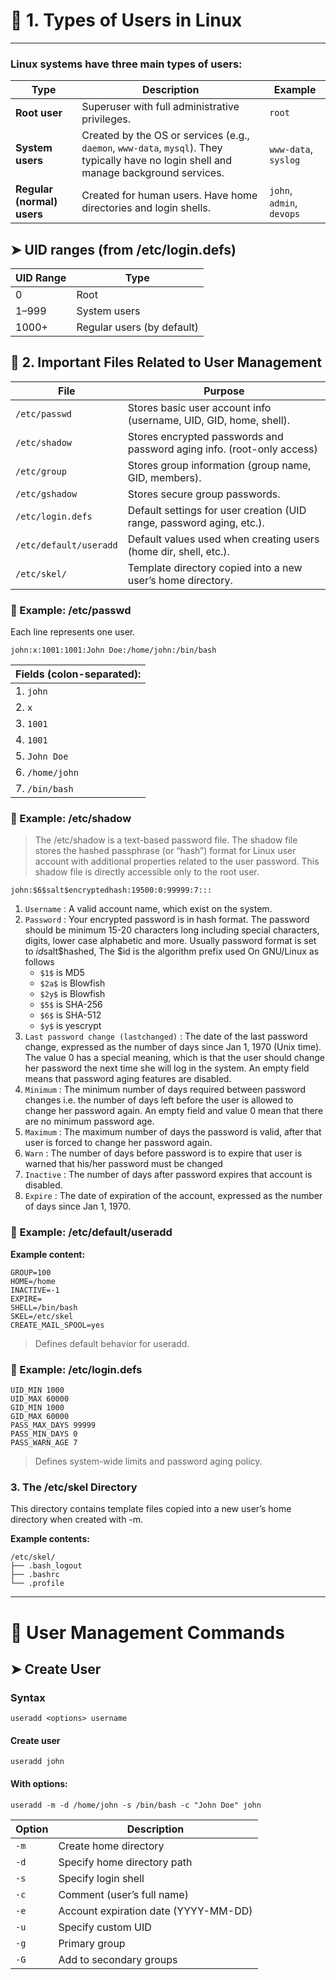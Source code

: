 # 🧠 1. Types of Users in Linux
---
### Linux systems have three main types of users:

| Type                       | Description                                                                                                                             | Example                   |
| -------------------------- | --------------------------------------------------------------------------------------------------------------------------------------- | ------------------------- |
| **Root user**              | Superuser with full administrative privileges.                                                                                          | `root`                    |
| **System users**           | Created by the OS or services (e.g., `daemon`, `www-data`, `mysql`). They typically have no login shell and manage background services. | `www-data`, `syslog`      |
| **Regular (normal) users** | Created for human users. Have home directories and login shells.                                                                        | `john`, `admin`, `devops` |


## ➤ UID ranges (from /etc/login.defs)

| UID Range | Type                       |
| --------- | -------------------------- |
| 0         | Root                       |
| 1–999     | System users               |
| 1000+     | Regular users (by default) |


## 📁 2. Important Files Related to User Management

| File                   | Purpose                                                                |
| ---------------------- | ---------------------------------------------------------------------- |
| `/etc/passwd`          | Stores basic user account info (username, UID, GID, home, shell).      |
| `/etc/shadow`          | Stores encrypted passwords and password aging info. (root-only access) |
| `/etc/group`           | Stores group information (group name, GID, members).                   |
| `/etc/gshadow`         | Stores secure group passwords.                                         |
| `/etc/login.defs`      | Default settings for user creation (UID range, password aging, etc.).  |
| `/etc/default/useradd` | Default values used when creating users (home dir, shell, etc.).       |
| `/etc/skel/`           | Template directory copied into a new user’s home directory.            |


### 🧩 Example: /etc/passwd

Each line represents one user.
```
john:x:1001:1001:John Doe:/home/john:/bin/bash
```
| **Fields (colon-separated):**												          	              |				
| ----------------------------------------------------------------------------- |
| 1. `john`		 		  | username												                          |
| 2. `x`		 		    | password placeholder (actual password in /etc/shadow)     |
| 3. `1001` 	 		  | UID													                              |
| 4. `1001`		 		  | primary GID											                          |
| 5. `John Doe`	 		| comment (GECOS field)									                    |
| 6. `/home/john` 	| home directory										                        |
| 7. `/bin/bash` 		| login shell											                          |

### 🧩 Example: /etc/shadow
> The /etc/shadow is a text-based password file. The shadow file stores the hashed passphrase (or “hash”) format for Linux user account with additional properties related to the user password. This shadow file is directly accessible only to the root user.

```
john:$6$salt$encryptedhash:19500:0:99999:7:::
```
1. `Username` : A valid account name, which exist on the system.
2. `Password` : Your encrypted password is in hash format. The password should be minimum 15-20 characters long including special characters, digits, lower case alphabetic and more. Usually password format is set to $id$salt$hashed, The $id is the algorithm prefix used On GNU/Linux as follows
    - `$1$` is MD5
    - `$2a$` is Blowfish
    - `$2y$` is Blowfish
    - `$5$` is SHA-256
    - `$6$` is SHA-512
    - `$y$` is yescrypt
3. `Last password change (lastchanged)` : The date of the last password change, expressed as the number of days since Jan 1, 1970 (Unix time). The value 0 has a special meaning, which is that the user should change her password the next time she will log in the system. An empty field means that password aging features are disabled.
4. `Minimum` : The minimum number of days required between password changes i.e. the number of days left before the user is allowed to change her password again. An empty field and value 0 mean that there are no minimum password age.
5. `Maximum` : The maximum number of days the password is valid, after that user is forced to change her password again.
6. `Warn` : The number of days before password is to expire that user is warned that his/her password must be changed
7. `Inactive` : The number of days after password expires that account is disabled.
8. `Expire` : The date of expiration of the account, expressed as the number of days since Jan 1, 1970.

### 🧩 Example: /etc/default/useradd

**Example content:**
```
GROUP=100
HOME=/home
INACTIVE=-1
EXPIRE=
SHELL=/bin/bash
SKEL=/etc/skel
CREATE_MAIL_SPOOL=yes
```
> Defines default behavior for useradd.


### 🧩 Example: /etc/login.defs

```
UID_MIN 1000
UID_MAX 60000
GID_MIN 1000
GID_MAX 60000
PASS_MAX_DAYS 99999
PASS_MIN_DAYS 0
PASS_WARN_AGE 7
```
> Defines system-wide limits and password aging policy.

### 3. The /etc/skel Directory

This directory contains template files copied into a new user’s home directory when created with -m.

**Example contents:**
```
/etc/skel/
├── .bash_logout
├── .bashrc
└── .profile
```
---

# 👤 User Management Commands

## ➤ Create User

### Syntax
```
useradd <options> username
```

#### Create user
```
useradd john
```
#### With options:
```
useradd -m -d /home/john -s /bin/bash -c "John Doe" john
```

| Option | Description                          |
| ------ | ------------------------------------ |
| `-m`   | Create home directory                |
| `-d`   | Specify home directory path          |
| `-s`   | Specify login shell                  |
| `-c`   | Comment (user’s full name)           |
| `-e`   | Account expiration date (YYYY-MM-DD) |
| `-u`   | Specify custom UID                   |
| `-g`   | Primary group                        |
| `-G`   | Add to secondary groups              |





